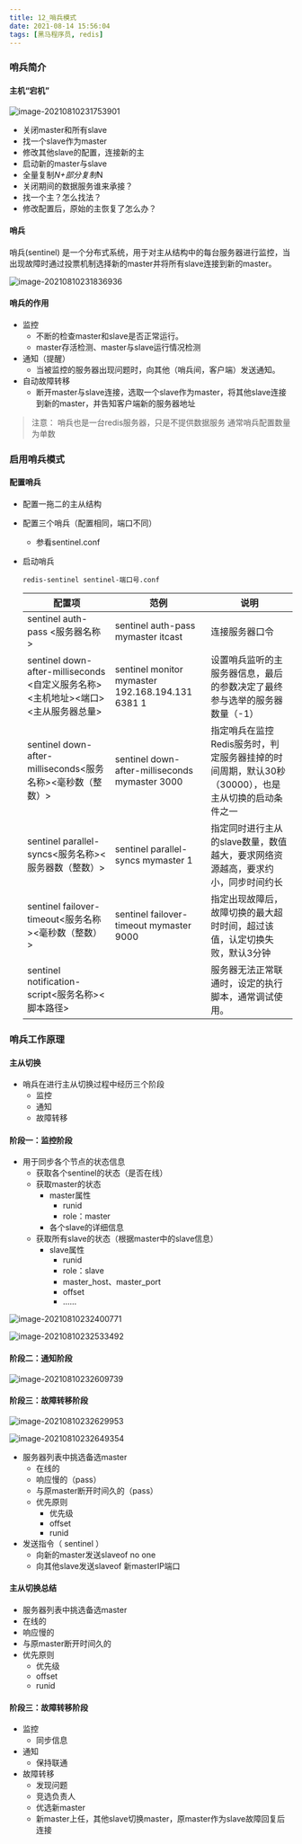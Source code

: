 ```yaml
---
title: 12_哨兵模式
date: 2021-08-14 15:56:04
tags: [黑马程序员, redis]
---
```


### 哨兵简介

#### 主机“宕机”

![image-20210810231753901](12_哨兵模式.assets/image-20210810231753901.png)

- 关闭master和所有slave
- 找一个slave作为master
- 修改其他slave的配置，连接新的主
- 启动新的master与slave
- 全量复制*N+部分复制*N
- 关闭期间的数据服务谁来承接？
- 找一个主？怎么找法？
- 修改配置后，原始的主恢复了怎么办？

#### 哨兵

哨兵(sentinel) 是一个分布式系统，用于对主从结构中的每台服务器进行监控，当出现故障时通过投票机制选择新的master并将所有slave连接到新的master。

![image-20210810231836936](12_哨兵模式.assets/image-20210810231836936.png)

#### 哨兵的作用

- 监控 
  - 不断的检查master和slave是否正常运行。 
  - master存活检测、master与slave运行情况检测
- 通知（提醒） 
  - 当被监控的服务器出现问题时，向其他（哨兵间，客户端）发送通知。
- 自动故障转移 
  - 断开master与slave连接，选取一个slave作为master，将其他slave连接到新的master，并告知客户端新的服务器地址 

> 注意： 哨兵也是一台redis服务器，只是不提供数据服务 通常哨兵配置数量为单数

### 启用哨兵模式

#### 配置哨兵
- 配置一拖二的主从结构

- 配置三个哨兵（配置相同，端口不同）

  -  参看sentinel.conf

- 启动哨兵

  ```
  redis-sentinel sentinel-端口号.conf
  ```

  | 配置项                                                       | 范例                                             | 说明                                                         |
  | ------------------------------------------------------------ | ------------------------------------------------ | ------------------------------------------------------------ |
  | sentinel auth-pass <服务器名称> <password>                   | sentinel auth-pass mymaster itcast               | 连接服务器口令                                               |
  | sentinel down-after-milliseconds <自定义服务名称><主机地址><端口><主从服务器总量> | sentinel monitor mymaster 192.168.194.131 6381 1 | 设置哨兵监听的主服务器信息，最后的参数决定了最终参与选举的服务器数量（-1） |
  | sentinel down-after-milliseconds<服务名称><毫秒数（整数）>   | sentinel down-after-milliseconds mymaster 3000   | 指定哨兵在监控Redis服务时，判定服务器挂掉的时间周期，默认30秒（30000），也是主从切换的启动条件之一 |
  | sentinel parallel-syncs<服务名称><服务器数（整数）>          | sentinel parallel-syncs mymaster 1               | 指定同时进行主从的slave数量，数值越大，要求网络资源越高，要求约小，同步时间约长 |
  | sentinel failover-timeout<服务名称><毫秒数（整数）>          | sentinel failover-timeout mymaster 9000          | 指定出现故障后，故障切换的最大超时时间，超过该值，认定切换失败，默认3分钟 |
  | sentinel notification-script<服务名称><脚本路径>             |                                                  | 服务器无法正常联通时，设定的执行脚本，通常调试使用。         |

### 哨兵工作原理

#### 主从切换

- 哨兵在进行主从切换过程中经历三个阶段
  - 监控
  - 通知
  - 故障转移

#### 阶段一：监控阶段

- 用于同步各个节点的状态信息
  - 获取各个sentinel的状态（是否在线）
  - 获取master的状态
    - master属性
      - runid
      - role：master
    - 各个slave的详细信息
  - 获取所有slave的状态（根据master中的slave信息）
    - slave属性
      - runid
      - role：slave
      - master_host、master_port
      - offset
      - ……

![image-20210810232400771](12_哨兵模式.assets/image-20210810232400771.png)

![image-20210810232533492](12_哨兵模式.assets/image-20210810232533492.png)

#### 阶段二：通知阶段

![image-20210810232609739](12_哨兵模式.assets/image-20210810232609739.png)

#### 阶段三：故障转移阶段

![image-20210810232629953](12_哨兵模式.assets/image-20210810232629953.png)

![image-20210810232649354](12_哨兵模式.assets/image-20210810232649354.png)

- 服务器列表中挑选备选master
  - 在线的
  - 响应慢的（pass）
  - 与原master断开时间久的（pass）
  - 优先原则
    - 优先级
    - offset
    - runid
- 发送指令（ sentinel ）
  - 向新的master发送slaveof no one
  - 向其他slave发送slaveof 新masterIP端口

#### 主从切换总结

- 服务器列表中挑选备选master
- 在线的
- 响应慢的
- 与原master断开时间久的
- 优先原则
  - 优先级
  - offset
  - runid

#### 阶段三：故障转移阶段

- 监控
  - 同步信息
- 通知
  - 保持联通
- 故障转移
  - 发现问题
  - 竞选负责人
  - 优选新master
  - 新master上任，其他slave切换master，原master作为slave故障回复后连接